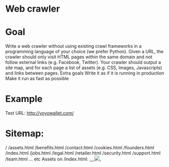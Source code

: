 # Web crawler
# Goal
Write a web crawler without using existing crawl frameworks in a programming language of your choice (we prefer Python). Given a URL, the crawler should only visit HTML pages within the same domain and not follow external links (e.g. Facebook, Twitter).
Your crawler should output a site map, and for each page a list of assets (e.g. CSS, Images, Javascripts) and links between pages.
Extra goals
Write it as if it is running in production
Make it run as fast as possible
# Example
Test URL: http://yoyowallet.com/
# Sitemap:
/
/assets.html
/benefits.html
/contact.html
/cookies.html
/founders.html
/index.html
/jobs.html
/legal.html
/retailer.html
/security.html
/support.html
/team.html
... etc
Assets on /index.html:
<a href="*" />, <link rel="*" />, <img src="*" />, <script src="*" />
http://blog.yoyowallet.com
http://www.facebook.com/yoyowallet
http://www.instagram.com/yoyo_wallet
http://www.twitter.com/yoyowallet
http://yoyowallet.com/assets.html
http://yoyowallet.com/founders.html
http://yoyowallet.com/index.html
http://yoyowallet.com/assets/css/bootstrap/bootstr...
http://yoyowallet.com/assets/css/fonts.css
http://yoyowallet.com/assets/css/full-screen.css
http://yoyowallet.com/assets/images/logo.svg
http://yoyowallet.com/assets/js/bootstrap.js
http://yoyowallet.com/assets/js/classie.js
http://yoyowallet.com/assets/js/full-screen.js
... etc

# How to run unittests
Run 'python3 -m unittest discover -p "*_tests.py"' for running all unittests.